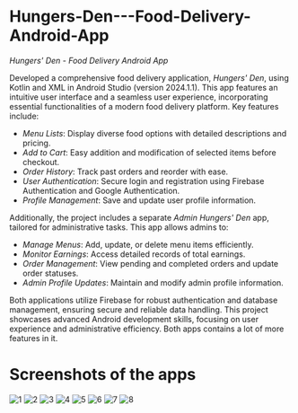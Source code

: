 # Hungers-Den---Food-Delivery-Android-App
*Hungers' Den - Food Delivery Android App*

Developed a comprehensive food delivery application, *Hungers' Den*, using Kotlin and XML in Android Studio (version 2024.1.1). This app features an intuitive user interface and a seamless user experience, incorporating essential functionalities of a modern food delivery platform. Key features include:

- *Menu Lists*: Display diverse food options with detailed descriptions and pricing.
- *Add to Cart*: Easy addition and modification of selected items before checkout.
- *Order History*: Track past orders and reorder with ease.
- *User Authentication*: Secure login and registration using Firebase Authentication and Google Authentication.
- *Profile Management*: Save and update user profile information.

Additionally, the project includes a separate *Admin Hungers' Den* app, tailored for administrative tasks. This app allows admins to:

- *Manage Menus*: Add, update, or delete menu items efficiently.
- *Monitor Earnings*: Access detailed records of total earnings.
- *Order Management*: View pending and completed orders and update order statuses.
- *Admin Profile Updates*: Maintain and modify admin profile information.

Both applications utilize Firebase for robust authentication and database management, ensuring secure and reliable data handling. This project showcases advanced Android development skills, focusing on user experience and administrative efficiency.
Both apps contains a lot of more features in it.
# Screenshots of the apps
![1](https://github.com/user-attachments/assets/c48997c0-d1c8-4ec1-bd1d-6fbdeae898ef)
![2](https://github.com/user-attachments/assets/cafd8e5e-454c-471d-9577-8ff977fb9708)
![3](https://github.com/user-attachments/assets/397664c3-d000-484c-b4d8-56d58920e3fc)
![4](https://github.com/user-attachments/assets/b89c30d6-c83d-4ea7-b295-1423521784e8)
![5](https://github.com/user-attachments/assets/981ecfa1-7bed-41eb-961e-ce774dd27ebc)
![6](https://github.com/user-attachments/assets/1fe0ecfc-faad-4068-add1-5c19577b4df5)
![7](https://github.com/user-attachments/assets/f97ca520-5a12-4d27-974c-bf3f78187085)
![8](https://github.com/user-attachments/assets/7de2a7bb-bc89-48b2-b215-3d21f68140fd)
